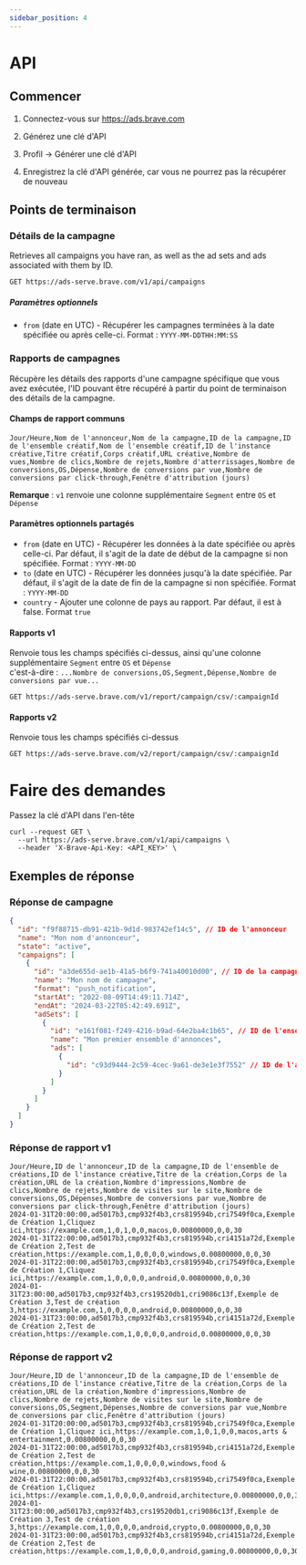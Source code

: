 ```yaml
---
sidebar_position: 4
---
```


# API

## Commencer

1. Connectez-vous sur https://ads.brave.com

2. Générez une clé d'API
  1. Profil -> Générer une clé d'API
  2. Enregistrez la clé d'API générée, car vous ne pourrez pas la récupérer de nouveau

## Points de terminaison

### Détails de la campagne

Retrieves all campaigns you have ran, as well as the ad sets and ads associated with them by ID.

```
GET https://ads-serve.brave.com/v1/api/campaigns
```

##### Paramètres optionnels

- `from` (date en UTC) - Récupérer les campagnes terminées à la date spécifiée ou après celle-ci. Format : `YYYY-MM-DDTHH:MM:SS`

### Rapports de campagnes

Récupère les détails des rapports d'une campagne spécifique que vous avez exécutée, l'ID pouvant être récupéré à partir du point de terminaison des détails de la campagne.

#### Champs de rapport communs

```
Jour/Heure,Nom de l'annonceur,Nom de la campagne,ID de la campagne,ID de l'ensemble créatif,Nom de l'ensemble créatif,ID de l'instance créative,Titre créatif,Corps créatif,URL créative,Nombre de vues,Nombre de clics,Nombre de rejets,Nombre d'atterrissages,Nombre de conversions,OS,Dépense,Nombre de conversions par vue,Nombre de conversions par click-through,Fenêtre d'attribution (jours)
```

**Remarque** : `v1` renvoie une colonne supplémentaire `Segment` entre `OS` et `Dépense`

#### Paramètres optionnels partagés

- `from` (date en UTC) - Récupérer les données à la date spécifiée ou après celle-ci. Par défaut, il s'agit de la date de début de la campagne si non spécifiée. Format : `YYYY-MM-DD`
- `to` (date en UTC) - Récupérer les données jusqu'à la date spécifiée. Par défaut, il s'agit de la date de fin de la campagne si non spécifiée. Format : `YYYY-MM-DD`
- `country` - Ajouter une colonne de pays au rapport. Par défaut, il est à false. Format `true`

#### Rapports v1

Renvoie tous les champs spécifiés ci-dessus, ainsi qu'une colonne supplémentaire `Segment` entre `OS` et `Dépense` <br />
c'est-à-dire : `...Nombre de conversions,OS,Segment,Dépense,Nombre de conversions par vue...`

```
GET https://ads-serve.brave.com/v1/report/campaign/csv/:campaignId
```

#### Rapports v2

Renvoie tous les champs spécifiés ci-dessus

```
GET https://ads-serve.brave.com/v2/report/campaign/csv/:campaignId
```

# Faire des demandes

Passez la clé d'API dans l'en-tête

```
curl --request GET \
  --url https://ads-serve.brave.com/v1/api/campaigns \
  --header 'X-Brave-Api-Key: <API_KEY>' \
```

## Exemples de réponse

### Réponse de campagne

```json
{
  "id": "f9f88715-db91-421b-9d1d-983742ef14c5", // ID de l'annonceur
  "name": "Mon nom d'annonceur",
  "state": "active",
  "campaigns": [
    {
      "id": "a3de655d-ae1b-41a5-b6f9-741a40010d00", // ID de la campagne
      "name": "Mon nom de campagne",
      "format": "push_notification",
      "startAt": "2022-08-09T14:49:11.714Z",
      "endAt": "2024-03-22T05:42:49.691Z",
      "adSets": [
        {
          "id": "e161f081-f249-4216-b9ad-64e2ba4c1b65", // ID de l'ensemble d'annonces
          "name": "Mon premier ensemble d'annonces",
          "ads": [
            {
              "id": "c93d9444-2c59-4cec-9a61-de3e1e3f7552" // ID de l'annonce
            }
          ]
        }
      ]
    }
  ]
}
```

### Réponse de rapport v1

```
Jour/Heure,ID de l'annonceur,ID de la campagne,ID de l'ensemble de créations,ID de l'instance créative,Titre de la création,Corps de la création,URL de la création,Nombre d'impressions,Nombre de clics,Nombre de rejets,Nombre de visites sur le site,Nombre de conversions,OS,Dépenses,Nombre de conversions par vue,Nombre de conversions par click-through,Fenêtre d'attribution (jours)
2024-01-31T20:00:00,ad5017b3,cmp932f4b3,crs819594b,cri7549f0ca,Exemple de Création 1,Cliquez ici,https://example.com,1,0,1,0,0,macos,0.00800000,0,0,30
2024-01-31T22:00:00,ad5017b3,cmp932f4b3,crs819594b,cri4151a72d,Exemple de Création 2,Test de création,https://example.com,1,0,0,0,0,windows,0.00800000,0,0,30
2024-01-31T22:00:00,ad5017b3,cmp932f4b3,crs819594b,cri7549f0ca,Exemple de Création 1,Cliquez ici,https://example.com,1,0,0,0,0,android,0.00800000,0,0,30
2024-01-31T23:00:00,ad5017b3,cmp932f4b3,crs19520db1,cri9086c13f,Exemple de Création 3,Test de création 3,https://example.com,1,0,0,0,0,android,0.00800000,0,0,30
2024-01-31T23:00:00,ad5017b3,cmp932f4b3,crs819594b,cri4151a72d,Exemple de Création 2,Test de création,https://example.com,1,0,0,0,0,android,0.00800000,0,0,30
```

### Réponse de rapport v2

```
Jour/Heure,ID de l'annonceur,ID de la campagne,ID de l'ensemble de créations,ID de l'instance créative,Titre de la création,Corps de la création,URL de la création,Nombre d'impressions,Nombre de clics,Nombre de rejets,Nombre de visites sur le site,Nombre de conversions,OS,Segment,Dépenses,Nombre de conversions par vue,Nombre de conversions par clic,Fenêtre d'attribution (jours)
2024-01-31T20:00:00,ad5017b3,cmp932f4b3,crs819594b,cri7549f0ca,Exemple de Création 1,Cliquez ici,https://example.com,1,0,1,0,0,macos,arts & entertainment,0.00800000,0,0,30 
2024-01-31T22:00:00,ad5017b3,cmp932f4b3,crs819594b,cri4151a72d,Exemple de Création 2,Test de création,https://example.com,1,0,0,0,0,windows,food & wine,0.00800000,0,0,30
2024-01-31T22:00:00,ad5017b3,cmp932f4b3,crs819594b,cri7549f0ca,Exemple de Création 1,Cliquez ici,https://example.com,1,0,0,0,0,android,architecture,0.00800000,0,0,30
2024-01-31T23:00:00,ad5017b3,cmp932f4b3,crs19520db1,cri9086c13f,Exemple de Création 3,Test de création 3,https://example.com,1,0,0,0,0,android,crypto,0.00800000,0,0,30 
2024-01-31T23:00:00,ad5017b3,cmp932f4b3,crs819594b,cri4151a72d,Exemple de Création 2,Test de création,https://example.com,1,0,0,0,0,android,gaming,0.00800000,0,0,30
```